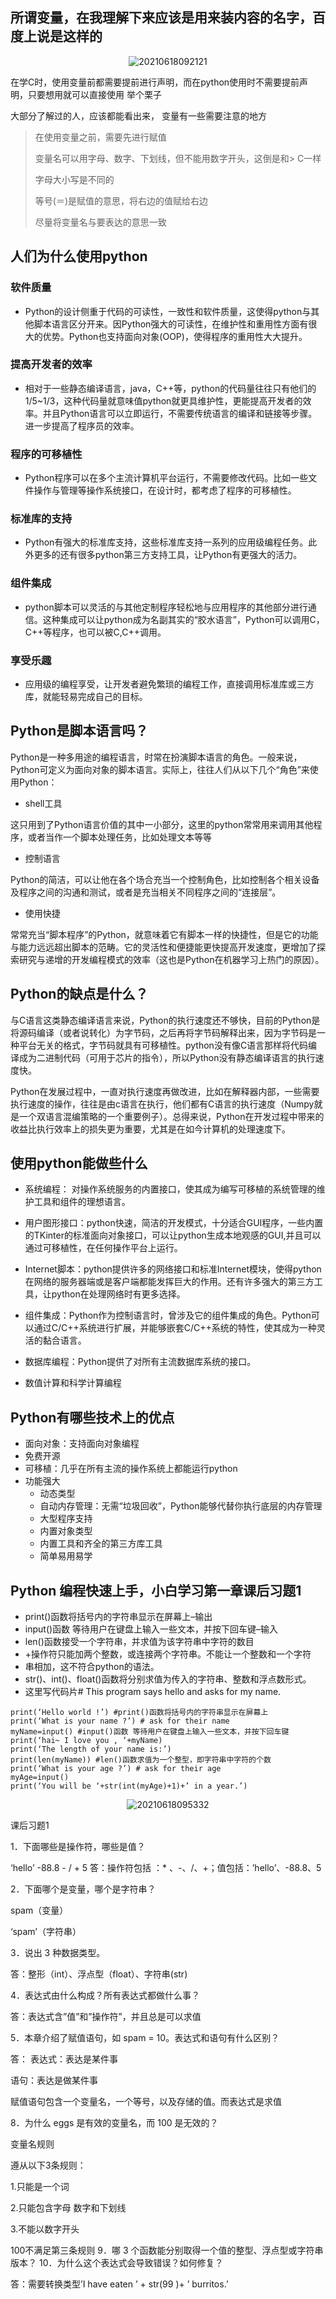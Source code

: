 ## 所谓变量，在我理解下来应该是用来装内容的名字，百度上说是这样的

<div align=center>

![20210618092121](https://cdn.jsdelivr.net/gh/getcoden/picgo/blogs/pictures/20210618092121.png)
</div>

在学C时，使用变量前都需要提前进行声明，而在python使用时不需要提前声明，只要想用就可以直接使用
举个栗子

大部分了解过的人，应该都能看出来，
变量有一些需要注意的地方
> 
> 在使用变量之前，需要先进行赋值
> 
> 变量名可以用字母、数字、下划线，但不能用数字开头，这倒是和> C一样
> 
> 字母大小写是不同的
> 
> 等号(＝)是赋值的意思，将右边的值赋给右边
> 
> 尽量将变量名与要表达的意思一致

## 人们为什么使用python

### 软件质量

* Python的设计侧重于代码的可读性，一致性和软件质量，这使得python与其他脚本语言区分开来。因Python强大的可读性，在维护性和重用性方面有很大的优势。Python也支持面向对象(OOP)，使得程序的重用性大大提升。

### 提高开发者的效率

* 相对于一些静态编译语言，java，C++等，python的代码量往往只有他们的1/5~1/3，这种代码量就意味值python就更具维护性，更能提高开发者的效率。并且Python语言可以立即运行，不需要传统语言的编译和链接等步骤。进一步提高了程序员的效率。

### 程序的可移植性

* Python程序可以在多个主流计算机平台运行，不需要修改代码。比如一些文件操作与管理等操作系统接口，在设计时，都考虑了程序的可移植性。
  
### 标准库的支持

* Python有强大的标准库支持，这些标准库支持一系列的应用级编程任务。此外更多的还有很多python第三方支持工具，让Python有更强大的活力。

### 组件集成

* python脚本可以灵活的与其他定制程序轻松地与应用程序的其他部分进行通信。这种集成可以让python成为名副其实的“胶水语言”，Python可以调用C，C++等程序，也可以被C,C++调用。
  
### 享受乐趣

* 应用级的编程享受，让开发者避免繁琐的编程工作，直接调用标准库或三方库，就能轻易完成自己的目标。

## Python是脚本语言吗？

Python是一种多用途的编程语言，时常在扮演脚本语言的角色。一般来说，Python可定义为面向对象的脚本语言。实际上，往往人们从以下几个“角色”来使用Python：

* shell工具

这只用到了Python语言价值的其中一小部分，这里的python常常用来调用其他程序，或者当作一个脚本处理任务，比如处理文本等等

* 控制语言

Python的简洁，可以让他在各个场合充当一个控制角色，比如控制各个相关设备及程序之间的沟通和测试，或者是充当相关不同程序之间的“连接层”。

* 使用快捷

常常充当“脚本程序”的Python，就意味着它有脚本一样的快捷性，但是它的功能与能力远远超出脚本的范畴。它的灵活性和便捷能更快提高开发速度，更增加了探索研究与递增的开发编程模式的效率（这也是Python在机器学习上热门的原因）。

## Python的缺点是什么？

与C语言这类静态编译语言来说，Python的执行速度还不够快，目前的Python是将源码编译（或者说转化）为字节码，之后再将字节码解释出来，因为字节码是一种平台无关的格式，字节码就具有可移植性。python没有像C语言那样将代码编译成为二进制代码（可用于芯片的指令），所以Python没有静态编译语言的执行速度快。

Python在发展过程中，一直对执行速度再做改进，比如在解释器内部，一些需要执行速度的操作，往往是由c语言在执行，他们都有C语言的执行速度（Numpy就是一个双语言混编策略的一个重要例子）。总得来说，Python在开发过程中带来的收益比执行效率上的损失更为重要，尤其是在如今计算机的处理速度下。


## 使用python能做些什么

* 系统编程： 对操作系统服务的内置接口，使其成为编写可移植的系统管理的维护工具和组件的理想语言。

* 用户图形接口：python快速，简洁的开发模式，十分适合GUI程序，一些内置的TKinter的标准面向对象接口，可以让python生成本地观感的GUI,并且可以通过可移植性，在任何操作平台上运行。

* Internet脚本：python提供许多的网络接口和标准Internet模块，使得python在网络的服务器端或是客户端都能发挥巨大的作用。还有许多强大的第三方工具，让python在处理网络时有更多选择。

* 组件集成：Python作为控制语言时，曾涉及它的组件集成的角色。Python可以通过C/C++系统进行扩展，并能够嵌套C/C++系统的特性，使其成为一种灵活的黏合语言。

* 数据库编程：Python提供了对所有主流数据库系统的接口。

* 数值计算和科学计算编程

## Python有哪些技术上的优点

* 面向对象：支持面向对象编程
* 免费开源
* 可移植：几乎在所有主流的操作系统上都能运行python
* 功能强大
  * 动态类型
  * 自动内存管理：无需“垃圾回收”，Python能够代替你执行底层的内存管理
  * 大型程序支持
  * 内置对象类型
  * 内置工具和齐全的第三方库工具
  * 简单易用易学


## Python 编程快速上手，小白学习第一章课后习题1

* print()函数将括号内的字符串显示在屏幕上–输出
* input()函数 等待用户在键盘上输入一些文本，并按下回车键–输入
* len()函数接受一个字符串，并求值为该字符串中字符的数目
* +操作符只能加两个整数，或连接两个字符串。不能让一个整数和一个字符
* 串相加，这不符合python的语法。
* str()、int()、float()函数将分别求值为传入的字符串、整数和浮点数形式。 
* 这里写代码片# This program says hello and asks for my name.
```
print(‘Hello world !’) #print()函数将括号内的字符串显示在屏幕上
print(‘What is your name ?’) # ask for their name
myName=input() #input()函数 等待用户在键盘上输入一些文本，并按下回车键
print(‘hai~ I love you , ‘+myName)
print(‘The length of your name is:’)
print(len(myName)) #len()函数求值为一个整型，即字符串中字符的个数
print(‘What is your age ?’) # ask for their age
myAge=input()
print(‘You will be ‘+str(int(myAge)+1)+’ in a year.’)
```
<div align=center>

![20210618095332](https://cdn.jsdelivr.net/gh/getcoden/picgo/blogs/pictures/20210618095332.png)
</div>

课后习题1

1．下面哪些是操作符，哪些是值？

‘hello’ -88.8 - / + 5
答：操作符包括 ：* 、-、/、+；值包括：’hello’、-88.8、5

2．下面哪个是变量，哪个是字符串？

spam（变量）

‘spam’（字符串）

3．说出 3 种数据类型。

答：整形（int）、浮点型（float）、字符串(str)

4．表达式由什么构成？所有表达式都做什么事？

答：表达式含”值”和”操作符”，并且总是可以求值

5．本章介绍了赋值语句，如 spam = 10。表达式和语句有什么区别？

答： 表达式：表达是某件事

语句：表达是做某件事

赋值语句包含一个变量名，一个等号，以及存储的值。而表达式是求值

8．为什么 eggs 是有效的变量名，而 100 是无效的？

变量名规则

遵从以下3条规则：

1.只能是一个词

2.只能包含字母 数字和下划线

3.不能以数字开头

100不满足第三条规则
9．哪 3 个函数能分别取得一个值的整型、浮点型或字符串版本？
10．为什么这个表达式会导致错误？如何修复？

答：需要转换类型’I have eaten ’ + str(99 )+ ’ burritos.’